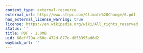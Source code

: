 ```yaml
---
content_type: external-resource
external_url: http://www.sfrpc.com/Climate%20Change/6.pdf
has_external_license_warning: true
license: https://en.wikipedia.org/wiki/All_rights_reserved
status: ''
title: PDF - 1.0MB
uid: 66eff79a-d60e-472d-877e-d853395ad6d2
wayback_url: ''
---
```

